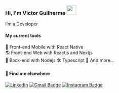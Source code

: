 ### Hi, I'm Victor Guilherme <img src="https://media.giphy.com/media/hvRJCLFzcasrR4ia7z/giphy.gif" width="30" >

I’m a Developer

#### My current tools 
📲 Front-end Mobile with React Native  
🌎 Front-end Web with Reactjs and Nextjs  
📡 Back-end with Nodejs
🛠️ Typescript
🧰 And more...  



#### 💬 Find me elsewhere

[![LinkedIn](https://img.shields.io/badge/linkedin-%230077B5.svg?style=for-the-badge&logo=linkedin&logoColor=white)](https://www.linkedin.com/in/victor-guilherme-025789229/)
[![Gmail Badge](https://img.shields.io/badge/victor08gui14@gmail.com-c14438?style=flat-square&logo=Gmail&logoColor=white&link=mailto:victor08gui14@gmail.com)](mailto:victor08gui14@gmail.com)
[![Instagram Badge](https://img.shields.io/badge/-Instagram-purple?style=flat-square&logo=Instagram&logoColor=white&link=https://www.instagram.com/victor14gui08/)](https://www.instagram.com/victor14gui08/)

